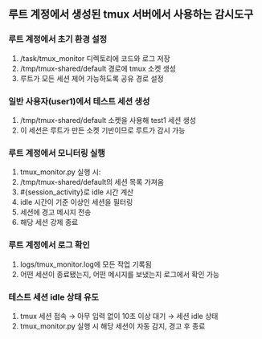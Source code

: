 ## 루트 계정에서 생성된 tmux 서버에서 사용하는 감시도구

### 루트 계정에서 초기 환경 설정
1. /task/tmux_monitor 디렉토리에 코드와 로그 저장
2. /tmp/tmux-shared/default 경로에 tmux 소켓 생성
3. 루트가 모든 세션 제어 가능하도록 공유 경로 설정

### 일반 사용자(user1)에서 테스트 세션 생성
1. /tmp/tmux-shared/default 소켓을 사용해 test1 세션 생성
2. 이 세션은 루트가 만든 소켓 기반이므로 루트가 감시 가능

### 루트 계정에서 모니터링 실행
1. tmux_monitor.py 실행 시:
2. /tmp/tmux-shared/default의 세션 목록 가져옴
3. #{session_activity}로 idle 시간 계산
4. idle 시간이 기준 이상인 세션을 필터링
5. 세션에 경고 메시지 전송
6. 해당 세션 강제 종료

### 루트 계정에서 로그 확인
1. logs/tmux_monitor.log에 모든 작업 기록됨
2. 어떤 세션이 종료됐는지, 어떤 메시지를 보냈는지 로그에서 확인 가능

### 테스트 세션 idle 상태 유도
1. tmux 세션 접속 → 아무 입력 없이 10초 이상 대기 → 세션 idle 상태
2. tmux_monitor.py 실행 시 해당 세션이 자동 감지, 경고 후 종료